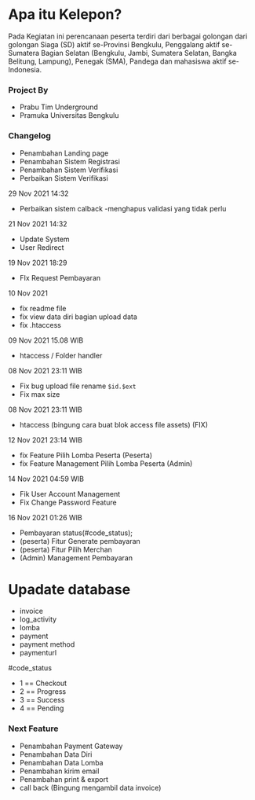 # Apa itu Kelepon?

Pada Kegiatan ini perencanaan peserta terdiri dari berbagai golongan dari golongan Siaga (SD) aktif se-Provinsi Bengkulu, Penggalang aktif se-Sumatera Bagian Selatan (Bengkulu, Jambi, Sumatera Selatan, Bangka Belitung, Lampung), Penegak (SMA), Pandega dan mahasiswa aktif se-Indonesia.

### Project By
- Prabu Tim Underground
- Pramuka Universitas Bengkulu


### Changelog
- Penambahan Landing page
- Penambahan Sistem Registrasi
- Penambahan Sistem Verifikasi
- Perbaikan Sistem Verifikasi

29 Nov 2021 14:32
- Perbaikan sistem calback
-menghapus validasi yang tidak perlu

21 Nov 2021 14:32
- Update System
- User Redirect

19 Nov 2021 18:29
- FIx Request Pembayaran

10 Nov 2021
- fix readme file
- fix view data diri bagian upload data
- fix .htaccess

09 Nov 2021 15.08 WIB
- htaccess / Folder handler

08 Nov 2021 23:11 WIB
- Fix bug upload file rename `$id.$ext`
- Fix max size

08 Nov 2021 23:11 WIB
- htaccess (bingung cara buat blok access file assets) (FIX)

12 Nov 2021 23:14 WIB
- fix Feature Pilih Lomba Peserta (Peserta)
- fix Feature Management Pilih Lomba Peserta (Admin)

14 Nov 2021 04:59 WIB
- Fik User Account Management
- Fix Change Password Feature

16 Nov 2021 01:26 WIB
- Pembayaran status(#code_status);
- (peserta) Fitur Generate pembayaran
- (peserta) Fitur Pilih Merchan
- (Admin) Management Pembayaran


# Upadate database
- invoice
- log_activity
- lomba
- payment
- payment method
- paymenturl


#code_status
- 1 == Checkout
- 2 == Progress
- 3 == Success
- 4 == Pending

### Next Feature
- Penambahan Payment Gateway
- Penambahan Data Diri
- Penambahan Data Lomba
- Penambahan kirim email
- Penambahan print & export
- call back (Bingung mengambil data invoice)
